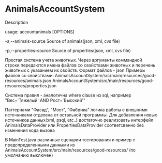 # AnimalsAccountSystem
Description

usage: accountanimals [OPTIONS] <RULE>
 
 -a,--animals-source <arg>      Source of animals(json, xml, cvs file)
 
 -p,--properties-source <arg>   Source of properties(json, xml, cvs file)
  
Простая система учета животных. Через аргументы коммандной строки передаются имена файлов со свойствами животных и перечень животных с указанием их свойств. 
Формат файлов - json
Примеры файлов со свойствами:
AnimalsAccountSystem/src/main/resources/good-resources/animals.json
AnimalsAccountSystem/src/main/resources/good-resources/properties.json

Система правил - аналогична where clause из sql, например "Вес='Тяжелый' AND Рост='Высокий'"

Паттернами "Фасад", "Мост", "Фабрика" логика работы с внешними источниками отделена от остальной программы.
Для добавления новых источников данных(xml, psql, etc..) достаточно реализовать интерфейл AnimalsDataProvider или PropertiesDataProvider соответсвенно без изменения кода вызова

В MainTest.java различные сценарии тестирования и пример с предопределенными данными из AnimalsAccountSystem/src/main/resources/good-resources/ (по умолчанию выключен)

